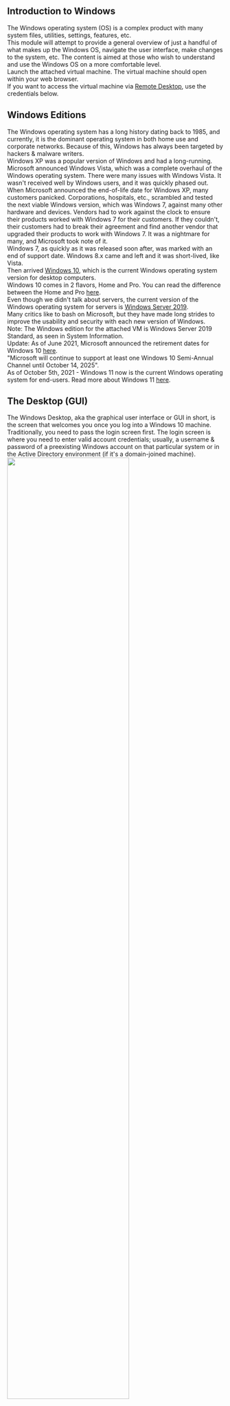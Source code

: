 ## Introduction to Windows
The Windows operating system (OS) is a complex product with many system files, utilities, settings, features, etc.  
This module will attempt to provide a general overview of just a handful of what makes up the Windows OS, navigate the user interface, make changes to the system, etc. The content is aimed at those who wish to understand and use the Windows OS on a more comfortable level.  
Launch the attached virtual machine. The virtual machine should open within your web browser.  
If you want to access the virtual machine via [Remote Desktop](https://www.cyberark.com/resources/threat-research-blog/explain-like-i-m-5-remote-desktop-protocol-rdp), use the credentials below.


## Windows Editions
The Windows operating system has a long history dating back to 1985, and currently, it is the dominant operating system in both home use and corporate networks. Because of this, Windows has always been targeted by hackers & malware writers.  
Windows XP was a popular version of Windows and had a long-running. Microsoft announced Windows Vista, which was a complete overhaul of the Windows operating system. There were many issues with Windows Vista. It wasn't received well by Windows users, and it was quickly phased out.  
When Microsoft announced the end-of-life date for Windows XP, many customers panicked. Corporations, hospitals, etc., scrambled and tested the next viable Windows version, which was Windows 7, against many other hardware and devices. Vendors had to work against the clock to ensure their products worked with Windows 7 for their customers. If they couldn't, their customers had to break their agreement and find another vendor that upgraded their products to work with Windows 7. It was a nightmare for many, and Microsoft took note of it.  
Windows 7, as quickly as it was released soon after, was marked with an end of support date. Windows 8.x came and left and it was short-lived, like Vista.  
Then arrived [Windows 10](https://www.microsoft.com/en-us/windows/features?activetab=NewPopular), which is the current Windows operating system version for desktop computers.  
Windows 10 comes in 2 flavors, Home and Pro. You can read the difference between the Home and Pro [here](https://www.microsoft.com/en-us/windows/compare-windows-10-home-vs-pro).  
Even though we didn't talk about servers, the current version of the Windows operating system for servers is [Windows Server 2019](https://www.microsoft.com/en-us/windows-server).  
Many critics like to bash on Microsoft, but they have made long strides to improve the usability and security with each new version of Windows.  
Note: The Windows edition for the attached VM is Windows Server 2019 Standard, as seen in System Information.  
Update: As of June 2021, Microsoft announced the retirement dates for Windows 10 [here](https://docs.microsoft.com/en-us/lifecycle/products/windows-10-home-and-pro?ranMID=24542&ranEAID=kXQk6*ivFEQ&ranSiteID=kXQk6.ivFEQ-M28j3qbUhtM2JFCT2wmhOA&epi=kXQk6.ivFEQ-M28j3qbUhtM2JFCT2wmhOA&irgwc=1&OCID=AID2000142_aff_7593_1243925&tduid=%28ir__uszrgcddyskfqz3fkk0sohz3wv2xuurc01kgzkod00%29%287593%29%281243925%29%28kXQk6.ivFEQ-M28j3qbUhtM2JFCT2wmhOA%29%28%29&irclickid=_uszrgcddyskfqz3fkk0sohz3wv2xuurc01kgzkod00&ranMID=24542&ranEAID=kXQk6*ivFEQ&ranSiteID=kXQk6.ivFEQ-4cKUPfbv9lM_IR2EX7K_hw&epi=kXQk6.ivFEQ-4cKUPfbv9lM_IR2EX7K_hw&irgwc=1&OCID=AID2000142_aff_7593_1243925&tduid=%28ir__feexvhocigkfqna9kk0sohznb32xutanagupypus00%29%287593%29%281243925%29%28kXQk6.ivFEQ-4cKUPfbv9lM_IR2EX7K_hw%29%28%29&irclickid=_feexvhocigkfqna9kk0sohznb32xutanagupypus00).  
"Microsoft will continue to support at least one Windows 10 Semi-Annual Channel until October 14, 2025".  
As of October 5th, 2021 - Windows 11 now is the current Windows operating system for end-users. Read more about Windows 11 [here](https://www.microsoft.com/en-us/windows?wa=wsignin1.0).


## The Desktop (GUI)
The Windows Desktop, aka the graphical user interface or GUI in short, is the screen that welcomes you once you log into a Windows 10 machine.  
Traditionally, you need to pass the login screen first. The login screen is where you need to enter valid account credentials; usually, a username & password of a preexisting Windows account on that particular system or in the Active Directory environment (if it's a domain-joined machine).  
<img src="https://github.com/mylovemyon/TryHackMe_Images/blob/main/Images/Windows%20Fundamentals%201_1.png" width="75%" height="75%">  
The above screenshot is an example of a typical Windows Desktop. Each component that makes up the GUI is explained briefly below.
1. The Desktop
2. Start Menu
3. Search Box (Cortana)
4. Task View
5. Taskbar
6. Toolbars
7. Notification Area

### The Desktop
The desktop is where you will have shortcuts to programs, folders, files, etc. These icons will either be well organized in folders sorted alphabetically or scattered randomly with no specific organization on the desktop. In either case, these items are typically placed on the desktop for quick access.  
The look and feel of the desktop can be changed to suit your liking. By right-clicking anywhere on the desktop, a context menu will appear. This menu will allow you to change the sizes of the desktop icons, specify how you want to arrange them, copy/paste items to the desktop, and create new items, such as a folder, shortcut, or text document.  
<img src="https://github.com/mylovemyon/TryHackMe_Images/blob/main/Images/Windows%20Fundamentals%201_2.png" width="25%" height="25%">  
Under Display settings, you can make changes to the screen's resolution and orientation. In case you have multiple computer screens, you can make configurations to the multi-screen setup here.  
<img src="https://github.com/mylovemyon/TryHackMe_Images/blob/main/Images/Windows%20Fundamentals%201_3.png" width="25%" height="25%">  
Note: In a Remote Desktop session, some of the display settings will be disabled.   
<img src="https://github.com/mylovemyon/TryHackMe_Images/blob/main/Images/Windows%20Fundamentals%201_4.png" width="50%" height="50%">  
You can also change the wallpaper by selecting Personalize.  
<img src="https://github.com/mylovemyon/TryHackMe_Images/blob/main/Images/Windows%20Fundamentals%201_5.png" width="25%" height="25%">  
Under Personalize, you can change the background image to the Desktop, change fonts, themes, color scheme, etc.  
<img src="https://github.com/mylovemyon/TryHackMe_Images/blob/main/Images/Windows%20Fundamentals%201_6.png" width="50%" height="50%">

### The Start Menu
In previous versions of Windows, the word Start was visible at the bottom left corner of the desktop GUI. In modern versions of Windows, such as Windows 10, the word 'Start' doesn't appear anymore, but rather a Windows Logo is shown instead. Even though the look of the Start Menu has changed, its overall purpose is the same.  
The Start Menu provides access to all the apps/programs, files, utility tools, etc., that are most useful.  
Clicking on the Windows logo, the Start Menu will open. The Start Menu is broken up into sections. See below.  
<img src="https://github.com/mylovemyon/TryHackMe_Images/blob/main/Images/Windows%20Fundamentals%201_7.png" width="50%" height="50%">  
1.This section of the Start Menu provides quick shortcuts to actions that you can perform with your account or login session, such as making changes to your user account, lock your screen, or signing out of your account. Other shortcuts specific to your account are your Documents (document icon) folder and Pictures folder (pictures icon). Lastly, the gear/cog icon will take you to the Settings screen, and the power icon will allow you to Disconnect from a Remote Desktop session, shut down the computer, or restart the computer.  
In the below image, you can see what each of the icons represents. To expand this section, click on the icon that resembles a hamburger at the top.  
<img src="https://github.com/mylovemyon/TryHackMe_Images/blob/main/Images/Windows%20Fundamentals%201_8.png" width="10%" height="10%">  
2.This section will show all Recently added apps/programs at the top and all the installed apps/programs (that are configured to appear in the Start Menu). In this section, you'll also see the apps/programs will be listed in alphabetical order. Each letter will have its own section. See below.  
<img src="https://github.com/mylovemyon/TryHackMe_Images/blob/main/Images/Windows%20Fundamentals%201_9.png" width="25%" height="25%">  
In the above image, the first box is where the recently added apps/programs will appear. The second box is where all the installed apps/programs will appear.  
Note: In your VM, Google Chrome will not show up as a Recently Added program anymore.  
If you have a LONG list of installed apps/programs, you can jump to a particular section in the list by clicking on the letter headings to launch an alphabet grid. See below.  
<img src="https://github.com/mylovemyon/TryHackMe_Images/blob/main/Images/Windows%20Fundamentals%201_10.png" width="15%" height="15%">  
Note: The white letters match the letter headings.   
3.The right side of the Start Menu is where you will find icons for specific apps/programs or utilities. These icons are known as tiles. Some tiles are added to this section by default. If you right-click any of the tiles, you guessed it; a menu will appear to allow you to perform more actions on the selected tile; such as resizing the tile, unpinning from Start Menu, view its Properties, etc. See below.  
<img src="https://github.com/mylovemyon/TryHackMe_Images/blob/main/Images/Windows%20Fundamentals%201_11.png" width="25%" height="25%">  
Apps/programs can be added to this Start Menu section by right-clicking the app/program and selecting Pin to Start. See below.  
<img src="https://github.com/mylovemyon/TryHackMe_Images/blob/main/Images/Windows%20Fundamentals%201_12.png" width="25%" height="25%">  
<img src="https://github.com/mylovemyon/TryHackMe_Images/blob/main/Images/Windows%20Fundamentals%201_13.png" width="25%" height="25%">  

### The Taskbar
Some of the components are enabled and visible by default. The Toolbar (6), for example, was enabled for demonstration purposes.  
If you're like me and want to disable some of these components, you can right-click on Taskbar to bring up a context menu that will allow you to make changes.  
<img src="https://github.com/mylovemyon/TryHackMe_Images/blob/main/Images/Windows%20Fundamentals%201_14.png" width="25%" height="25%">  
Any apps/programs, folders, files, etc., that you open/start will appear in the taskbar.  
<img src="https://github.com/mylovemyon/TryHackMe_Images/blob/main/Images/Windows%20Fundamentals%201_15.png" width="50%" height="50%">  
Hovering over the icon will provide a preview thumbnail, along with a tooltip. This  tooltip is handy if you have many apps/programs open, such as Google Chrome, and you wish to find which instance of Google Chrome is the one you need to bring in to focus.  
When you close any of these items, they will disappear from the taskbar (unless you explicitly pinned it to the taskbar).  

### The Notification Area
The Notification Area, which is typically located at the bottom right of the Windows screen, is where the date and time are displayed. Other icons possibly visible in this area is the volume icon, network/wireless icon, to name a few. Icons can be either added or removed from the Notification Area in Taskbar settings.  
<img src="https://github.com/mylovemyon/TryHackMe_Images/blob/main/Images/Windows%20Fundamentals%201_16.png" width="25%" height="25%">  
From there, scroll down to the Notification Area section to make changes.  
<img src="https://github.com/mylovemyon/TryHackMe_Images/blob/main/Images/Windows%20Fundamentals%201_17.png" width="25%" height="25%">  
Here are Microsoft's brief documents for the [Start Menu](https://support.microsoft.com/en-us/windows/see-what-s-on-the-start-menu-a8ccb400-ad49-962b-d2b1-93f453785a13) and  [Notification Area](https://support.microsoft.com/en-us/windows/customize-the-taskbar-notification-area-e159e8d2-9ac5-b2bd-61c5-bb63c1d437c3#WindowsVersion=Windows_10).  
Tip: You can right-click any folder, file, app/program, or icon to view more information or perform other actions on the clicked item. 


## The File System
The file system used in modern versions of Windows is the New Technology File System or simply [NTFS](https://docs.microsoft.com/en-us/windows-server/storage/file-server/ntfs-overview).  
Before NTFS, there was FAT16/FAT32 (File Allocation Table) and HPFS (High Performance File System).  
You still see FAT partitions in use today. For example, you typically see FAT partitions in USB devices, MicroSD cards, etc. but traditionally not on personal Windows computers/laptops or Windows servers.  
NTFS is known as a journaling file system. In case of a failure, the file system can automatically repair the folders/files on disk using information stored in a log file. This function is not possible with FAT.  
NTFS addresses many of the limitations of the previous file systems; such as:
- Supports files larger than 4GB
- Set specific permissions on folders and files
- Folder and file compression
- Encryption ([Encryption File](https://docs.microsoft.com/en-us/windows/win32/fileio/file-encryption) System or EFS)

If you're running Windows, what is the file system your Windows installation is using? You can check the Properties (right-click) of the drive your operating system is installed on, typically the C drive (C:\).  
<img src="https://github.com/mylovemyon/TryHackMe_Images/blob/main/Images/Windows%20Fundamentals%201_18.gif" width="50%" height="50%">  
You can read Microsoft's official documentation on FAT, HPFS, and NTFS [here](https://docs.microsoft.com/en-us/troubleshoot/windows-client/backup-and-storage/fat-hpfs-and-ntfs-file-systems).  
Let's speak briefly on some features that are specific to NTFS.  
On NTFS volumes, you can set permissions that grant or deny access to files and folders.  
The permissions are:
- Full control
- Modify
- Read & Execute
- List folder contents
- Read
- Write

The below image lists the meaning of each permission on how it applies to a file and a folder. (credit [Microsoft](https://docs.microsoft.com/en-us/previous-versions/windows/it-pro/windows-2000-server/bb727008(v=technet.10)?redirectedfrom=MSDN))  
<img src="https://github.com/mylovemyon/TryHackMe_Images/blob/main/Images/Windows%20Fundamentals%201_19.png" width="50%" height="50%">  
How can you view the permissions for a file or folder?
- Right-click the file or folder you want to check for permissions.
- From the context menu, select Properties.
- Within Properties, click on the Security tab.
- In the Group or user names list, select the user, computer, or group whose permissions you want to view.

In the below image, you can see the permissions for the Users group for the Windows folder.  
<img src="https://github.com/mylovemyon/TryHackMe_Images/blob/main/Images/Windows%20Fundamentals%201_20.png" width="50%" height="50%">  
Refer to the Microsoft documentation to get a better understanding of the NTFS permissions for Special Permissions.  
Another feature of NTFS is Alternate Data Streams (ADS).  
Alternate Data Streams (ADS) is a file attribute specific to Windows NTFS (New Technology File System).  
Every file has at least one data stream ($DATA), and ADS allows files to contain more than one stream of data. Natively [Window Explorer](https://support.microsoft.com/en-us/windows/what-s-changed-in-file-explorer-ef370130-1cca-9dc5-e0df-2f7416fe1cb1) doesn't display ADS to the user. There are 3rd party executables that can be used to view this data, but [Powershell](https://docs.microsoft.com/en-us/powershell/scripting/overview?view=powershell-7.1) gives you the ability to view ADS for files.  
From a security perspective, malware writers have used ADS to hide data.  
Not all its uses are malicious. For example, when you download a file from the Internet, there are identifiers written to ADS to identify that the file was downloaded from the Internet.  
To learn more about ADS, refer to the following link from MalwareBytes [here](https://blog.malwarebytes.com/101/2015/07/introduction-to-alternate-data-streams/). 


## The Windows\System32 Folders
The Windows folder (C:\Windows) is traditionally known as the folder which contains the Windows operating system.  
The folder doesn't have to reside in the C drive necessarily. It can reside in any other drive and technically can reside in a different folder.  
This is where environment variables, more specifically system environment variables, come into play. Even though not discussed yet, the system  environment variable for the Windows directory is `%windir%`.  
Per [Microsoft](https://docs.microsoft.com/en-us/powershell/module/microsoft.powershell.core/about/about_environment_variables?view=powershell-7.1), "Environment variables store information about the operating system environment. This information includes details such as the operating system path, the number of processors used by the operating system, and the location of temporary folders".  
There are many folders within the 'Windows' folder. See below.  
<img src="https://github.com/mylovemyon/TryHackMe_Images/blob/main/Images/Windows%20Fundamentals%201_21.png" width="50%" height="50%">  
One of the many folders is System32.  
<img src="https://github.com/mylovemyon/TryHackMe_Images/blob/main/Images/Windows%20Fundamentals%201_22.png" width="50%" height="50%">  
The System32 folder holds the important files that are critical for the operating system.  
You should proceed with extreme caution when interacting with this folder. Accidentally deleting any files or folders within System32 can render the Windows OS inoperational. Read more about this action [here](https://www.howtogeek.com/346997/what-is-the-system32-directory-and-why-you-shouldnt-delete-it/).  
Note: Many of the tools that will be covered in the Windows Fundamentals series reside within the System32 folder.


## User Accounts, Profiles, and Permissions
User accounts can be one of two types on a typical local Windows system: Administrator & Standard User.  
The user account type will determine what actions the user can perform on that specific Windows system.
- An Administrator can make changes to the system: add users, delete users, modify groups, modify settings on the system, etc.
- A Standard User can only make changes to folders/files attributed to the user & can't perform system-level changes, such as install programs.

You are currently logged in as an Administrator. There are several ways to determine which user accounts exist on the system.  
One way is to click the Start Menu and type Other User. A shortcut to System Settings > Other users should appear.  
<img src="https://github.com/mylovemyon/TryHackMe_Images/blob/main/Images/Windows%20Fundamentals%201_23.png" width="25%" height="25%">  
If you click on it, a Settings window should now appear. See below.  
<img src="https://github.com/mylovemyon/TryHackMe_Images/blob/main/Images/Windows%20Fundamentals%201_24.png" width="25%" height="25%">  
Since you're the Administrator, you see an option to Add someone else to this PC.  
Note: A Standard User will not see this option.  
Click on the local user account. More options should appear: Change account type and Remove.  
<img src="https://github.com/mylovemyon/TryHackMe_Images/blob/main/Images/Windows%20Fundamentals%201_25.png" width="25%" height="25%">  
Click on Change account type. The value in the drop-down box (or the highlighted value if you click the drop-down) is the current account type.  
<img src="https://github.com/mylovemyon/TryHackMe_Images/blob/main/Images/Windows%20Fundamentals%201_26.png" width="25%" height="25%">  
When a user account is created, a profile is created for the user. The location for each user profile folder will fall under is C:\Users.  
For example, the user profile folder for the user account Max will be C:\Users\Max.  
The creation of the user's profile is done upon initial login. When a new user account logs in to a local system for the first time, they'll see several messages on the login screen. One of the messages, User Profile Service, sits on the login screen for a while, which is at work creating the user profile. See below.  
<img src="https://github.com/mylovemyon/TryHackMe_Images/blob/main/Images/Windows%20Fundamentals%201_27.png" width="25%" height="25%">  
Once logged in, the user will see a dialog box similar to the one below (again), indicating that the profile is in creation.  
<img src="https://github.com/mylovemyon/TryHackMe_Images/blob/main/Images/Windows%20Fundamentals%201_28.png" width="25%" height="25%">  
Each user profile will have the same folders; a few of them are:
- Desktop
- Documents
- Downloads
- Music
- Pictures

Another way to access this information, and then some, is using Local User and Group Management.  
Right-click on the Start Menu and click Run. Type `lusrmgr.msc`. See below  
<img src="https://github.com/mylovemyon/TryHackMe_Images/blob/main/Images/Windows%20Fundamentals%201_29.gif" width="50%" height="50%">  
Note: The Run Dialog Box allows us to open items quickly.  
Back to lusrmgr, you should see two folders: Users and Groups.  
If you click on Groups, you see all the names of the local groups along with a brief description for each group.  
Each group has permissions set to it, and users are assigned/added to groups by the Administrator. When a user is assigned to a group, the user inherits the permissions of that group. A user can be assigned to multiple groups.  
Note: If you click on Add someone else to this PC from Other users, it will open Local Users and Management. 


## User Account Control
The large majority of home users are logged into their Windows systems as local administrators. Remember from the previous task that any user with administrator as the account type can make changes to the system.  
A user doesn't need to run with high (elevated) privileges on the system to run tasks that don't require such privileges, such as surfing the Internet, working on a Word document, etc. This elevated privilege increases the risk of system compromise because it makes it easier for malware to infect the system. Consequently, since the user account can make changes to the system, the malware would run in the context of the logged-in user.  
To protect the local user with such privileges, Microsoft introduced User Account Control (UAC). This concept was first introduced with the short-lived [Windows Vista](https://en.wikipedia.org/wiki/Windows_Vista) and continued with versions of Windows that followed.  
Note: UAC (by default) doesn't apply for the built-in local administrator account.  
How does UAC work? When a user with an account type of administrator logs into a system, the current session doesn't run with elevated permissions. When an operation requiring higher-level privileges needs to execute, the user will be prompted to confirm if they permit the operation to run.  
Let's look at the program on the account you're currently logged into, the built-in administrator account—Right-click to view its Properties.  
In the Security tab, we can see the users/groups and their permissions to this file. Notice that the standard user is not listed.  
<img src="https://github.com/mylovemyon/TryHackMe_Images/blob/main/Images/Windows%20Fundamentals%201_30.png" width="30%" height="30%">  
Log in as the standard user and try to install this program. To do this, you can remote desktop into the machine as the standard user account.  
Note: You have the username and password for the standard user. It's visible in `lusrmgr.msc`.  
Before installing the program, notice the icon. Do you see the difference? When you're logged in as the standard user, the shield icon is on the program's default icon. See below.  
<img src="https://github.com/mylovemyon/TryHackMe_Images/blob/main/Images/Windows%20Fundamentals%201_31.png" width="30%" height="30%">  
This shield icon is an indicator that UAC will prompt to allow higher-level privileges to install the program.  
<img src="https://github.com/mylovemyon/TryHackMe_Images/blob/main/Images/Windows%20Fundamentals%201_32.png" width="10%" height="10%">  
Double-click the program, and you'll see the UAC prompt. Notice that the built-in administrator account is already set as the user name and prompts the account's password. See below.  
<img src="https://github.com/mylovemyon/TryHackMe_Images/blob/main/Images/Windows%20Fundamentals%201_33.png" width="30%" height="30%">  
After some time, if a password is not entered, the UAC prompt disappears, and the program does not install.  
This feature reduces the likelihood of malware successfully compromising your system. You can read more about [UAC](https://docs.microsoft.com/en-us/windows/security/identity-protection/user-account-control/how-user-account-control-works) here.  


## Settings and the Control Panel
On a Windows system, the primary locations to make changes are the Settings menu and the Control Panel.  
For a long time, the Control Panel has been the go-to location to make system changes, such as adding a printer, uninstall a program, etc.  
The Settings menu was introduced in Windows 8, the first Windows operating system catered to touch screen tablets, and is still available in Windows 10. As a matter of fact, the Settings menu is now the primary location a user goes to if they are looking to change the system.  
There are similarities and differences between the two menus. Below are screenshots of each.  
Settings:  
<img src="https://github.com/mylovemyon/TryHackMe_Images/blob/main/Images/Windows%20Fundamentals%201_34.png" width="35%" height="35%">  
Control Panel:  
<img src="https://github.com/mylovemyon/TryHackMe_Images/blob/main/Images/Windows%20Fundamentals%201_35.png" width="50%" height="50%">  
Note: The icons for Settings might be different in the version of Windows on your personal device.  
Both can be accessed from the Start Menu. See below.  
<img src="https://github.com/mylovemyon/TryHackMe_Images/blob/main/Images/Windows%20Fundamentals%201_36.png" width="50%" height="50%">  
Control Panel is the menu where you will access more complex settings and perform more complex actions. In some cases, you can start in Settings and end up in the Control Panel.  
For example, in Settings, click on Network & Internet. From here, click on Change adapter options.  
<img src="https://github.com/mylovemyon/TryHackMe_Images/blob/main/Images/Windows%20Fundamentals%201_37.png" width="30%" height="30%">  
<img src="https://github.com/mylovemyon/TryHackMe_Images/blob/main/Images/Windows%20Fundamentals%201_38.png" width="50%" height="50%">  
If you're unclear which to open if you wish to change a setting, use the Start menu and search for it.  
In the example below, the search was 'wallpaper.' Notice that few results were returned.  
<img src="https://github.com/mylovemyon/TryHackMe_Images/blob/main/Images/Windows%20Fundamentals%201_39.png" width="50%" height="50%">  
If we click on the Best match, a window to the Settings menu appears to make changes to the wallpaper.  
<img src="https://github.com/mylovemyon/TryHackMe_Images/blob/main/Images/Windows%20Fundamentals%201_40.png" width="50%" height="50%">  


## Task Manager
The last subject that will be touched on in this module is the Task Manager.  
The Task Manager provides information about the applications and processes currently running on the system. Other information is also available, such as how much CPU and RAM are being utilized, which falls under Performance.  
You can access the Task Manager by right-clicking the taskbar.  
<img src="https://github.com/mylovemyon/TryHackMe_Images/blob/main/Images/Windows%20Fundamentals%201_41.png" width="25%" height="25%">  
Task Manager will open in Simple View and won't show much information.  
<img src="https://github.com/mylovemyon/TryHackMe_Images/blob/main/Images/Windows%20Fundamentals%201_42.png" width="25%" height="25%">  
Click on More details, and the view changes.  
<img src="https://github.com/mylovemyon/TryHackMe_Images/blob/main/Images/Windows%20Fundamentals%201_43.png" width="50%" height="50%">  
You can refer to this [blog post](https://www.howtogeek.com/405806/windows-task-manager-the-complete-guide/) for more detailed information about the Task Manager.  


## Conclusion
Again, this was a generic overview of the Windows OS.  
There are intermediate and advanced topics for each topic (task) that was covered in this room.  
Hence, Task 9 ended with a detailed blog post explaining the Task Manager in great detail.  
In future modules, we'll cover topics like the Windows folder, the management console, security tools (Windows Defender, Windows Firewall, etc.), to name a few. 
